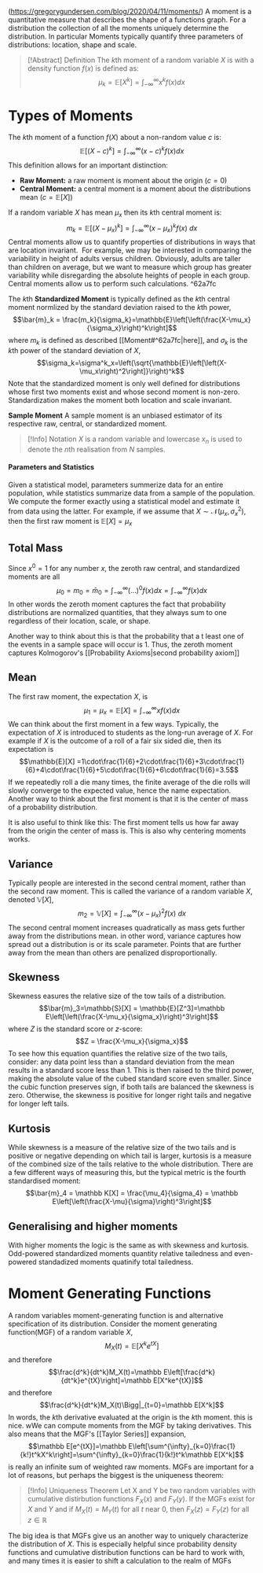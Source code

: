 (https://gregorygundersen.com/blog/2020/04/11/moments/)
A moment is a quantitative measure that describes the shape of a functions graph. For a distribution the collection of all the moments uniquely determine the distribution. In particular Moments typically quantify three parameters of distributions: location, shape and scale.

> [!Abstract] Definition
> The $k$th moment of a random variable $X$ is with a density function $f(x)$ is defined as:
> $$\mu_k =\mathbb{E}\left[X^k\right]=\int_{-\infty}^{\infty}x^kf(x)dx$$ 

# Types of Moments
The $k$th moment of a function $f(X)$ about a non-random value $c$ is:
$$\mathbb{E}\left[(X-c)^k\right] = \int_{-\infty}^{\infty}(x-c)^kf(x)dx$$
This definition allows for an important distinction:
- **Raw Moment:** a raw moment is moment about the origin $(c=0)$ 
- **Central Moment:** a central moment is a moment about the distributions mean ($c=\mathbb{E}[X]$)

If a random variable $X$ has mean $\mu_x$ then its $k$th central moment is:
$$m_k=\mathbb{E}\left[\left(X-\mu_x\right)^k\right]=\int_{-\infty}^{\infty}(x-\mu_x)^kf(x)\ dx$$
Central moments allow us to quantify properties of distributions in ways that are location invariant.  For example, we may be interested in comparing the variability in height of adults versus children. Obviously, adults are taller than children on average, but we want to measure which group has greater variability while disregarding the absolute heights of people in each group. Central moments allow us to perform such calculations. ^62a7fc

The $k$th **Standardized Moment** is typically defined as the $k$th central moment normlized by the standard deviation raised to the $k$th power,
$$\bar{m}_k = \frac{m_k}{\sigma_k}=\mathbb{E}\left[\left(\frac{X-\mu_x}{\sigma_x}\right)^k\right]$$
where $m_k$ is defined as described [[Moment#^62a7fc|here]], and $\sigma_k$ is the $k$th power of the standard deviation of $X$,
$$\sigma_k=\sigma^k_x=\left(\sqrt{\mathbb{E}\left[\left(X-\mu_x\right)^2\right]}\right)^k$$
Note that the standardized moment is only well defined for distributions whose first two moments exist and whose second moment is non-zero. Standardization makes the moment both location and scale invariant.

**Sample Moment** 
A sample moment is an unbiased estimator of its respective raw, central, or standardized moment.

> [!Info] Notation
> $X$ is a random variable and lowercase $x_n$ is used to denote the $n$th realisation from $N$ samples.


#### Parameters and Statistics
Given a statistical model, parameters summerize data for an entire population, while statistics summarize data from a sample of the population. We compute the former exactly using a statistical model and estimate it from data using the latter. For example, if we assume that $X \sim \mathcal{N}(\mu_x,\sigma_x^2)$, then the first raw moment is $\mathbb{E}[X]=\mu_x$

## Total Mass
Since $x^0=1$ for any number $x$, the zeroth raw central, and standardized moments are all 
$$\mu_0=m_0=\bar{m}_0=\int_{-\infty}^{\infty}(...)^0f(x)dx=\int_{-\infty}^{\infty}f(x)dx$$
In other words the zeroth moment captures the fact that probability distributions are normalized quantities, that they always sum to one regardless of their location, scale, or shape. 

Another way to think about this is that the probability that a t least one of the events in a sample space will occur is 1. Thus, the zeroth moment captures Kolmogorov's [[Probability Axioms|second probability axiom]]

## Mean
The first raw moment, the expectation $X$, is 
$$\mu_1=\mu_x=\mathbb{E}[X]=\int_{-\infty}^{\infty}xf(x)dx$$
We can think about the first moment in a few ways. Typically, the expectation of $X$ is introduced to students as the long-run average of $X$. For example if $X$ is the outcome of a roll of a fair six sided die, then its expectation is 
$$\mathbb{E}[X] =1\cdot\frac{1}{6}+2\cdot\frac{1}{6}+3\cdot\frac{1}{6}+4\cdot\frac{1}{6}+5\cdot\frac{1}{6}+6\cdot\frac{1}{6}=3.5$$
If we repeatedly roll a die many times, the finite average of the die rolls will slowly converge to the expected value, hence the name expectation. Another way to think about the first moment is that it is the center of mass of a probability distribution. 

It is also useful to think like this: The first moment tells us how far away from the origin the center of mass is. This is also why centering moments works.

## Variance
Typically people are interested in the second central moment, rather than the second raw moment. This is called the variance of a random variable $X$, denoted $\mathbb{V}[X]$,
$$m_2=\mathbb{V}[X]=\int_{-\infty}^{\infty}(x-\mu_x)^2f(x)\ dx$$
The second central moment increases quadratically as mass gets further away from the distributions mean. in other word, variance captures how spread out a distribution is or its scale parameter. Points that are further away from the mean than others are penalized disproportionally.

## Skewness
Skewness easures the relative size of the tow tails of a distribution.
$$\bar{m}_3=\mathbb{S}[X] = \mathbb{E}[Z^3]=\mathbb E\left[\left(\frac{X-\mu_x}{\sigma_x}\right)^3\right]$$
where $Z$ is the standard score or $z$-score:
$$Z = \frac{X-\mu_x}{\sigma_x}$$
To see how this equation quantifies the relative size of the two tails, consider: any data point less than a standard deviation from the mean results in a standard score less than 1. This is then raised to the third power, making the absolute value of the cubed standard score even smaller. Since the cubic function preserves  sign, if both tails are balanced the skewness is zero. Otherwise, the skewness is positive for longer right tails and negative for longer left tails.

## Kurtosis
While skewness is a measure of  the relative size of the two tails and is positive or negative depending on which tail is larger, kurtosis is a measure of the combined size of the tails relative to the whole distribution. There are a few different ways of measuring this, but the typical metric is the fourth standardised moment:
$$\bar{m}_4 = \mathbb K[X] = \frac{\mu_4}{\sigma_4} = \mathbb E\left[\left(\frac{X-\mu}{\sigma}\right)^3\right]$$
## Generalising and higher moments
With higher moments the logic is the same as with skewness and kurtosis. Odd-powered standardized moments quantity relative tailedness and even-powered standadized moments quatinify total tailedness.

# Moment Generating Functions
A random variables moment-generating function is and alternative specification of its distribution. Consider the moment generating function(MGF) of a random variable $X$,
$$M_X(t)=\mathbb E[X^ke^{tX}]$$
and therefore
$$\frac{d^k}{dt^k}M_X(t)=\mathbb E\left[\frac{d^k}{dt^k}e^{tX}\right]=\mathbb E[X^ke^{tX}]$$
and therefore
$$\frac{d^k}{dt^k}M_X(t)\Bigg|_{t=0}=\mathbb E[X^k]$$In words, the $k$th derivative evaluated at the origin is the $k$th moment. this is nice. wWe can compute moments from the MGF by taking derivatives. This also means that the MGF's [[Taylor Series]] expansion,
$$\mathbb E[e^{tX}]=\mathbb E\left[\sum^{\infty}_{k=0}\frac{1}{k!}t^kX^k\right]=\sum^{\infty}_{k=0}\frac{1}{k!}t^k\mathbb E[X^k]$$
is really an infinite sum of weighted raw moments. MGFs are important for a lot of reasons, but perhaps the biggest is the uniqueness theorem:
>[!Info] Uniqueness Theorem
>Let X and Y be two random variables with cumulative distirbution functions $F_X(x)$ and $F_Y(y)$. If the MGFs exist for $X$ and $Y$ and if $M_X(t)=M_Y(t)$ for all $t$ near $0$, then $F_X(z)=F_Y(z)$ for all $z\in\mathbb R$

The big idea is that MGFs give us an another way to uniquely characterize the distribution of $X$. This is especially helpful since probability density functions and cumulative distribution functions can be hard to work with, and many times it is easier to shift a calculation to the realm of MGFs

